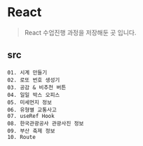 # React
> React 수업진행 과정을 저장해둔 곳 입니다.

## src
    01. 시계 만들기
    02. 로또 번호 생성기
    03. 공감 & 비추천 버튼
    04. 일일 박스 오피스
    05. 미세먼지 정보
    06. 유형별 교통사고
    07. useRef Hook
    08. 한국관광공사 관광사진 정보
    09. 부산 축제 정보
    10. Route